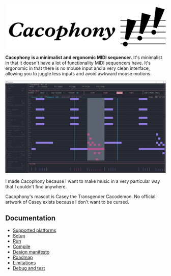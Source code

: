 ![Cacophony!](doc/images/banner.png)

**Cacophony is a minimalist and ergonomic MIDI sequencer.** It's minimalist in that it doesn't have a lot of functionality MIDI sequencers have. It's ergonomic in that there is no mouse input and a very clean interface, allowing you to juggle less inputs and avoid awkward mouse motions.

![Screenshot of Cacophony](doc/images/screenshot.jpg)

I made Cacophony because I want to make music in a very particular way that I couldn't find anywhere.

Cacophony's mascot is Casey the Transgender Cacodemon. No official artwork of Casey exists because I don't want to be cursed.

## Documentation

- [Supported platforms](doc/platforms.md)
- [Setup](doc/setup.md)
- [Run](doc/run.md)
- [Compile](doc/compile.md)
- [Design manifesto](doc/manifesto.md)
- [Roadmap](doc/roadmap.md)
- [Limitations](doc/limitations.md)
- [Debug and test](doc/debug_and_test.md)